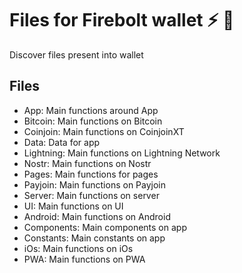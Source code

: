 # Files for Firebolt wallet ⚡ 🔑

Discover files present into wallet

## Files

- App: Main functions around App
- Bitcoin: Main functions on Bitcoin
- Coinjoin: Main functions on CoinjoinXT
- Data: Data for app
- Lightning: Main functions on Lightning Network
- Nostr: Main functions on Nostr
- Pages:  Main functions for pages
- Payjoin:  Main functions on Payjoin
- Server:  Main functions on server
- UI:  Main functions on UI
- Android:  Main functions on Android
- Components:  Main components on app
- Constants:  Main constants on app
- iOs:  Main functions on iOs
- PWA:  Main functions on PWA
